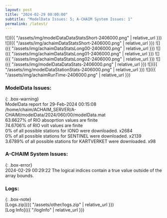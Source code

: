```yaml
---
layout: post
title: "2024-02-29 00:00:00"
subtitle: "ModelData Issues: 5; A-CHAIM System Issues: 1"
permalink: /latest/
---
```


![]({{ "/assets/img/modelDataDataStatsShort-2406000.png" | relative_url }})
![]({{ "/assets/img/achaimDataStatsShort-2406000.png" | relative_url }})
![]({{ "/assets/img/achaimDataStatsLong00-2406000.png" | relative_url }})
![]({{ "/assets/img/achaimDataStatsLong01-2406000.png" | relative_url }})
![]({{ "/assets/img/achaimDataStatsLong02-2406000.png" | relative_url }})
![]({{ "/assets/img/modelDataDataStats-2406000.png" | relative_url }})
![]({{ "/assets/img/modelDataStationStats-2406000.png" | relative_url }})
![]({{ "/assets/img/achaimRunTime-2406000.png" | relative_url }})


### ModelData Issues:  
  
{: .box-warning}  
 ModelData report for 29-Feb-2024 00:15:08   
 /home/chaim/ACHAIM_SERVER/A-CHAIM/modelData/2024/060/00/modelData.mat   
 63.6627% of RIO absoprtion values are finite   
 74.6706% of RIO volt values are finite   
 0% of all possible stations for IONO were downloaded. x2684   
 0% of all possible stations for SENTINEL were downloaded. x2139   
 3.6789% of all possible stations for KARTVERKET were downloaded. x98   
  
### A-CHAIM System Issues:  
  
{: .box-error}  
2024-02-29 00:29:22 The logical indices contain a true value outside of the array bounds.  

### Logs:  
  
{: .box-note}  
[Logs.zip]({{ "/assets/other/logs.zip" | relative_url }})  
[Log Info]({{ "/logInfo" | relative_url }})  
